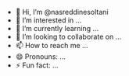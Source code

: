 - 👋 Hi, I’m @nasreddinesoltani
- 👀 I’m interested in ...
- 🌱 I’m currently learning ...
- 💞️ I’m looking to collaborate on ...
- 📫 How to reach me ...
- 😄 Pronouns: ...
- ⚡ Fun fact: ...

<!---
nasreddinesoltani/nasreddinesoltani is a ✨ special ✨ repository because its `README.md` (this file) appears on your GitHub profile.
You can click the Preview link to take a look at your changes.
--->
